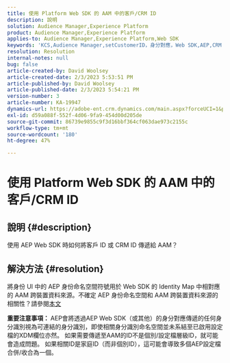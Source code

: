 ```yaml
---
title: 使用 Platform Web SDK 的 AAM 中的客戶/CRM ID
description: 說明
solution: Audience Manager,Experience Platform
product: Audience Manager,Experience Platform
applies-to: Audience Manager,Experience Platform,Web SDK
keywords: 'KCS,Audience Manager,setCustomerID，身分對應，Web SDK,AEP,CRM ID '
resolution: Resolution
internal-notes: null
bug: false
article-created-by: David Woolsey
article-created-date: 2/3/2023 5:53:51 PM
article-published-by: David Woolsey
article-published-date: 2/3/2023 5:54:21 PM
version-number: 3
article-number: KA-19947
dynamics-url: https://adobe-ent.crm.dynamics.com/main.aspx?forceUCI=1&pagetype=entityrecord&etn=knowledgearticle&id=3cd8ddb5-eba3-ed11-aad1-6045bd0065f9
exl-id: d59a088f-552f-4d06-9fa9-454d00d205de
source-git-commit: 86739e9855c9f3d16bbf364cf063dae973c2155c
workflow-type: tm+mt
source-wordcount: '180'
ht-degree: 47%

---
```


# 使用 Platform Web SDK 的 AAM 中的客戶/CRM ID

## 說明 {#description}


使用 AEP Web SDK 時如何將客戶 ID 或 CRM ID 傳遞給 AAM？


## 解決方法 {#resolution}


將身份 UI 中的 AEP 身份命名空間符號用於 Web SDK 的 Identity Map 中相對應的 AAM 跨裝置資料來源。不確定 AEP 身份命名空間和 AAM 跨裝置資料來源的相關性？請參閱[本文](https://experienceleague.adobe.com/docs/experience-cloud-kcs/kbarticles/KA-21305.html?lang=zh-Hant)

<b>重要注意事項： </b>AEP會將透過AEP Web SDK（或其他）的身分對應傳遞的任何身分識別視為可連結的身分識別，即使相關身分識別命名空間並未系結至已啟用設定檔的XDM欄位亦然。 如果需要傳遞至AAM的ID不是個別/設定檔層級ID，就可能會造成問題。 如果相關ID是家庭ID（而非個別ID），這可能會導致多個AEP設定檔合併/收合為一個。
